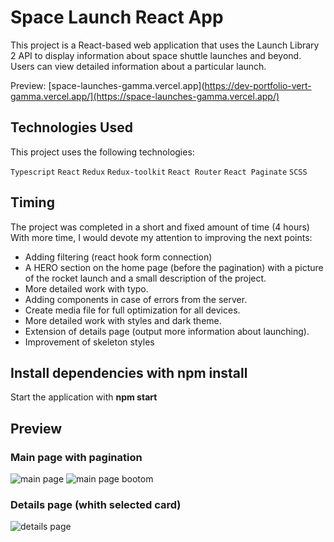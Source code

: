 # Space Launch React App

This project is a React-based web application that uses the Launch Library 2 API to display information about space shuttle launches and beyond. Users can view detailed information about a particular launch.

Preview: [space-launches-gamma.vercel.app](https://dev-portfolio-vert-gamma.vercel.app/](https://space-launches-gamma.vercel.app/)

## Technologies Used

This project uses the following technologies:

`Typescript`
`React`
`Redux`
`Redux-toolkit`
`React Router`
`React Paginate`
`SCSS`

## Timing
The project was completed in a short and fixed amount of time (4 hours)
With more time, I would devote my attention to improving the next points:
- Adding filtering (react hook form connection)
- A HERO section on the home page (before the pagination) with a picture of the rocket launch and a small description of the project.
- More detailed work with typo.
- Adding components in case of errors from the server.
- Create media file for full optimization for all devices.
- More detailed work with styles and dark theme.
- Extension of details page (output more information about launching).
- Improvement of skeleton styles

## Install dependencies with npm install
Start the application with **npm start**


## Preview 
### Main page with pagination
![main page](https://github.com/NikitaKlimuk/Space-Launches/assets/44801567/c0b58592-9fde-4ea1-8ac8-08325bab9cd5)
![main page bootom](https://github.com/NikitaKlimuk/Space-Launches/assets/44801567/a757f315-1ff3-4691-8286-177135b16abf)

### Details page (whith selected card)
![details page](https://github.com/NikitaKlimuk/Space-Launches/assets/44801567/e5751eb6-d20c-4bd0-a1bc-2467d1869620)

